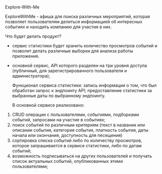 Explore-With-Me

ExploreWithMe - афиша для поиска различных мероприятий, которая позволяет пользователям делиться информацией об интересных событиях и находить компанию для участия в них. 

Что будет делать продукт?
- сервис статистики будет хранить количество просмотров событий и позволит делать различные выборки для анализа работы приложения.
- основной сервис, API которого разделен на три уровня доступа (публичный, для зарегистрированного пользователя и администратора);

  Функционал сервиса статистики: запись информации о том, что был обработан запрос к эндпоинту API; предоставление статистики за выбранные даты по выбранному эндпоинту.

  В основной сервисе реализовано:
1) CRUD операции с пользователями, событиями, подборками событий, запросами на участие в событиях;
2) поиск событий по различным критериям (текст в названии или описании события, категория события, платность события, даты начала или окончания, доступность для песещения)
3) сортировка списка событий либо по количеству просмотров, которое запрашивается в сервисе статистики, либо по датам событий;
4) возможность подписываться на других пользователей и получать список актуальных событий, опубликованных этими пользователями;

